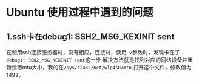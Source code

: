 # Ubuntu 使用过程中遇到的问题

## 1.ssh卡在debug1: SSH2_MSG_KEXINIT sent
在使用ssh连接服务器时，没有相应，连接时，使用`-v`参数时，发现卡在了`debug1: SSH2_MSG_KEXINIT sent`这一步
解决方法就是找到对应的网络设备并重新设置mtu大小，我的在`/sys/class/net/wlp4s0/mtu`.打开这个文件，修改值为1492。
